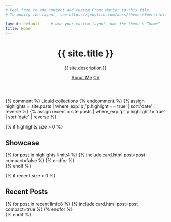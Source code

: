 ```yaml
---
# Feel free to add content and custom Front Matter to this file.
# To modify the layout, see https://jekyllrb.com/docs/themes/#overriding-theme-defaults

layout: default     # use your custom layout, not the theme’s “home”
title: Home
---
```


<!-- #### PROFILE #### -->
<header class="profile">
  <div class="intro">
    <h1>{{ site.title }}</h1>
    <p>{{ site.description }}</p>
    <a class="btn" href="/about">About&nbsp;Me</a>
    <a class="btn outline" href="{{ '/assets/CV.pdf' | relative_url }}" target="_blank" rel="noopener">CV</a>
  </div>
</header>

{% comment %}
  Liquid collections
{% endcomment %}
{% assign highlights = site.posts | where_exp:'p','p.highlight == true' | sort:'date' | reverse %}
{% assign recent     = site.posts | where_exp:'p','p.highlight != true' | sort:'date' | reverse %}

<!-- #### SHOWCASE #### -->
{% if highlights.size > 0 %}
<section class="highlight">
  <h2 class="section-title">Showcase</h2>
  <div class="cards">
    {% for post in highlights limit:4 %}
      {% include card.html post=post compact=false %}
    {% endfor %}
  </div>
</section>
{% endif %}

<!-- #### MOST-RECENT #### -->
{% if recent.size > 0 %}
<section class="recent">
  <h2 class="section-title">Recent Posts</h2>
  <div class="cards">
    {% for post in recent limit:8 %}
      {% include card.html post=post compact=true %}
    {% endfor %}
  </div>
</section>
{% endif %}
